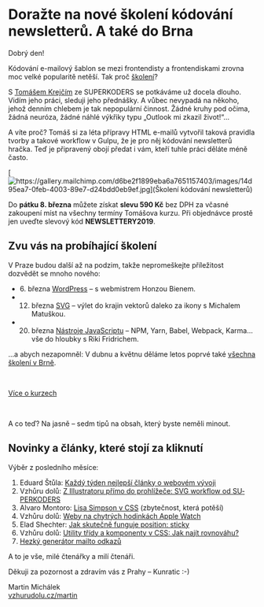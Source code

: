 # Doražte na nové školení kódování newsletterů. A také do Brna

Dobrý den!

Kódování e-mailový šablon se mezi frontendisty a frontendiskami zrovna moc velké popularitě netěší. Tak proč [školení](https://www.vzhurudolu.cz/kurzy/newslettery)?

S [Tomášem Krejčím](https://www.vzhurudolu.cz/lektori/tomas-krejci) ze SUPERKODERS se potkáváme už docela dlouho. Vidím jeho práci, sleduji jeho přednášky. A vůbec nevypadá na někoho, jehož denním chlebem je tak nepopulární činnost. Žádné kruhy pod očima, žádná neuróza, žádné náhlé výkřiky typu „Outlook mi zkazil život!“…

A víte proč? Tomáš si za léta přípravy HTML e-mailů vytvořil taková pravidla tvorby a takové workflow v Gulpu, že je pro něj kódování newsletterů hračka. Teď je připravený obojí předat i vám, kteří tuhle práci děláte méně často.

[![https://gallery.mailchimp.com/d6be2f1899eba6a7651157403/images/14d95ea7-0feb-4003-89e7-d24bdd0eb9ef.jpg](Školení kódování newsletterů)](https://www.vzhurudolu.cz/kurzy/newslettery)

Do **pátku 8. března**  můžete získat **slevu 590 Kč** bez DPH za včasné zakoupení míst na všechny termíny Tomášova kurzu. Při objednávce prostě jen uveďte slevový kód **NEWSLETTERY2019**.

## Zvu vás na probíhající školení

V Praze budou další až na podzim, takže nepromeškejte příležitost dozvědět se mnoho nového:

* 6. března [WordPress](https://www.vzhurudolu.cz/kurzy/wordpress) – s webmistrem Honzou Bienem.
* 12. března [SVG](https://www.vzhurudolu.cz/kurzy/svg) – výlet do krajin vektorů daleko za ikony s Michalem Matuškou. 
* 20. března [Nástroje JavaScriptu](https://www.vzhurudolu.cz/kurzy/nastroje-javascriptu) – NPM, Yarn, Babel, Webpack, Karma… vše do hloubky s Riki Fridrichem.

…a abych nezapomněl: V dubnu a květnu děláme letos poprvé také [všechna školení v Brně](https://www.vzhurudolu.cz/kurzy/misto-brno-superkoders).

<br>

<p class="text-center" markdown="1">
  <a class="vd-button" href="https://www.vzhurudolu.cz/kurzy">Více o kurzech</a>
</p>

<br>

A co teď? Na jasně – sedm tipů na obsah, který byste neměli minout.

## Novinky a články, které stojí za kliknutí

Výběr z posledního měsíce:

1. Eduard Štůla: [Každý týden nejlepší články o webovém vývoji](https://medium.com/@eduardstula)
2. Vzhůru dolů: [Z Illustra­to­ru přímo do pro­hlí­že­če: SVG work­flow od SU­PER­KO­DERS](https://www.vzhurudolu.cz/blog/135-svg-workflow-superkoders)
3. Alvaro Montoro: [Lisa Simpson v CSS](https://codepen.io/alvaromontoro/pen/bzVjeK) (zbytečnost, která potěší)
4. Vzhůru dolů: [Weby na chyt­rých ho­din­kách Apple Watch](https://www.vzhurudolu.cz/prirucka/weby-watchos)
5. Elad Shechter: [Jak skutečně funguje position: sticky](https://medium.com/@elad/css-position-sticky-how-it-really-works-54cd01dc2d46)
6. Vzhůru dolů: [Uti­li­ty třídy a kom­po­nen­ty v CSS: Jak najít rov­no­váhu?](https://www.vzhurudolu.cz/prirucka/css-utility-komponenty)
7. [Hezký generátor mailto odkazů](https://mailtolink.me/)

A to je vše, milé čtenářky a milí čtenáři.

Děkuji za pozornost a zdravím vás z Prahy – Kunratic :-)

Martin Michálek  
[vzhurudolu.cz/martin](http://vzhurudolu.cz/martin)